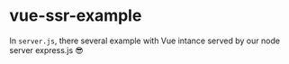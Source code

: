 # vue-ssr-example

In <code>server.js</code>, there several example with Vue intance served by our node server express.js 😎
